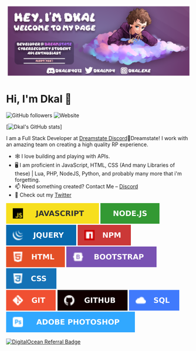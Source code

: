 ![header](https://github.com/DkalCode/DkalCode/blob/main/header.png)

# Hi, I'm Dkal 👋
![GitHub followers](https://img.shields.io/github/followers/DkalCode?color=%23CEBAFC&style=for-the-badge) ![Website](https://img.shields.io/website?label=play.dreamstate.city&style=for-the-badge&url=http%3A%2F%2Fplay.dreamstate.city%3A40120%2F)

[![Dkal's GitHub stats](https://github-readme-stats.vercel.app/api?username=DkalCode)]

I am a Full Stack Developer at [Dreamstate Discord](https://discord.gg/dreamstaterp)🔮Dreamstate! I work with an amazing team on creating a high quality RP experience.

- 🕸️ I love building and playing with APIs.
- 🖥️ I am proficient in JavaScript, HTML, CSS (And many Libraries of these) | Lua, PHP, NodeJS, Python, and probably many more that i'm forgetting.
- 📫 Need something created? Contact Me – [Discord](https://www.discordapp.com/users/421837462047031297)
- 💙 Check out my [Twitter](https://twitter.com/DkalMP4)

![js](https://github.com/DkalCode/DkalCode/blob/main/js.svg) ![node](https://github.com/DkalCode/DkalCode/blob/main/nodejs.svg) ![jquery](https://github.com/DkalCode/DkalCode/blob/main/jquery.svg) ![npm](https://github.com/DkalCode/DkalCode/blob/main/npm.svg)<br> ![html](https://github.com/DkalCode/DkalCode/blob/main/html.svg) ![bootstrap](https://github.com/DkalCode/DkalCode/blob/main/bootstrap.svg) ![css](https://github.com/DkalCode/DkalCode/blob/main/css.svg) <br>![git](https://github.com/DkalCode/DkalCode/blob/main/git.svg) ![github](https://github.com/DkalCode/DkalCode/blob/main/github.svg) ![sql](https://github.com/DkalCode/DkalCode/blob/main/sql.svg) <br>![photoshop](https://github.com/DkalCode/DkalCode/blob/main/photoshop.svg)

[![DigitalOcean Referral Badge](https://web-platforms.sfo2.digitaloceanspaces.com/WWW/Badge%203.svg)](https://www.digitalocean.com/?refcode=bf0cd1148ba8&utm_campaign=Referral_Invite&utm_medium=Referral_Program&utm_source=badge)
